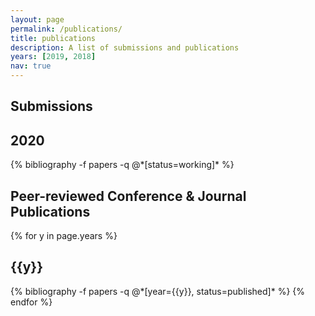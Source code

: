 ```yaml
---
layout: page
permalink: /publications/
title: publications
description: A list of submissions and publications
years: [2019, 2018]
nav: true
---
```


<div class="publications">
<h2>Submissions</h2>
<h2 class="year">2020</h2>
{% bibliography -f papers -q @*[status=working]* %}
</div>

<div class="publications">
<h2>Peer-reviewed Conference & Journal Publications</h2>
{% for y in page.years %}
  <h2 class="year">{{y}}</h2>
  {% bibliography -f papers -q @*[year={{y}}, status=published]* %}
{% endfor %}
</div>
